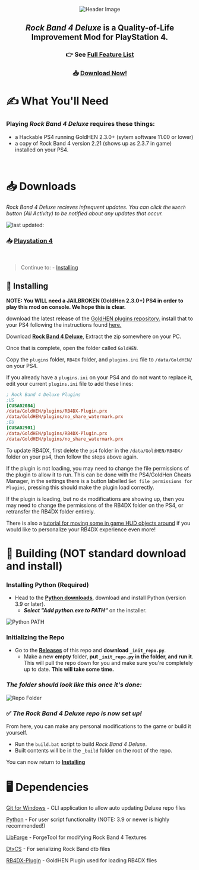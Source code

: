 <div align="center">

![Header Image](dependencies/header.png)

## *Rock Band 4 Deluxe* is a Quality-of-Life Improvement Mod for PlayStation 4.

### 👉 See [Full Feature List](https://github.com/hmxmilohax/rock-band-4-deluxe/blob/main/dependencies/features.md#features)

### 📥 [Download Now!](#%EF%B8%8F-what-youll-need)

</div>

# ✍️ What You'll Need

### Playing *Rock Band 4 Deluxe* requires these things:

- a Hackable PS4 running GoldHEN 2.3.0+ (sytem software 11.00 or lower)
- a copy of Rock Band 4 version 2.21 (shows up as 2.3.7 in game) installed on your PS4.

<br/>

# 📥 Downloads

*Rock Band 4 Deluxe recieves infrequent updates. You can click the `Watch` button (All Activity) to be notified about any updates that occur.*

![last updated:](https://img.shields.io/github/last-commit/hmxmilohax/Rock-Band-4-Deluxe?label=last%20updated%3A)

### 📥 [Playstation 4](https://nightly.link/hmxmilohax/rock-band-4-deluxe/workflows/build/main/RB4DX-PS4.zip)

<br/>

> Continue to: 
    - [Installing](#-installing)
    
## 📩 Installing
**NOTE: You WILL need a JAILBROKEN (GoldHen 2.3.0+) PS4 in order to play this mod on console. We hope this is clear.**

download the latest release of the [GoldHEN plugins repository.](https://github.com/GoldHEN/GoldHEN_Plugins_Repository/releases/latest) install that to your PS4 following the instructions found [here.](https://github.com/GoldHEN/GoldHEN_Plugins_Repository#quick-start)

Download [**Rock Band 4 Deluxe**](#-downloads), Extract the zip somewhere on your PC.

Once that is complete, open the folder called `GoldHEN`.

Copy the `plugins` folder, `RB4DX` folder, and `plugins.ini` file to `/data/GoldHEN/` on your PS4.

If you already have a `plugins.ini` on your PS4 and do not want to replace it, edit your current `plugins.ini` file to add these lines:

```ini
; Rock Band 4 Deluxe Plugins
;US
[CUSA02084]
/data/GoldHEN/plugins/RB4DX-Plugin.prx
/data/GoldHEN/plugins/no_share_watermark.prx
;EU
[CUSA02901]
/data/GoldHEN/plugins/RB4DX-Plugin.prx
/data/GoldHEN/plugins/no_share_watermark.prx
```

To update RB4DX, first delete the `ps4` folder in the `/data/GoldHEN/RB4DX/` folder on your ps4, then follow the steps above again.

If the plugin is not loading, you may need to change the file permissions of the plugin to allow it to run. This can be done with the PS4/GoldHen Cheats Manager, in the settings there is a button labelled `Set file permissions for Plugins`, pressing this should make the plugin load correctly.

If the plugin is loading, but no dx modifications are showing up, then you may need to change the permissions of the RB4DX folder on the PS4, or retransfer the RB4DX folder entirely.

There is also a [tutorial for moving some in game HUD objects around](https://gist.github.com/LlysiX/839813295fb1c6ae1ae2ad60d40c646e) if you would like to personalize your RB4DX experience even more!

# 🔨 Building (NOT standard download and install)

### Installing Python (Required)

* Head to the [**Python downloads**](https://www.python.org/downloads/), download and install Python (version 3.9 or later).
  * ***Select "Add python.exe to PATH"*** on the installer.

![Python PATH](dependencies/images/pythonpath.png)

### Initializing the Repo

* Go to the **[Releases](https://github.com/hmxmilohax/rock-band-4-deluxe/releases)** of this repo and **download `_init_repo.py`**.
  * Make a new **empty** folder, **put `_init_repo.py` in the folder, and run it**. This will pull the repo down for you and make sure you're completely up to date. **This will take some time.**

### ***The folder should look like this once it's done:***

![Repo Folder](dependencies/images/repofolder.png)

### ✅ ***The Rock Band 4 Deluxe repo is now set up!***

From here, you can make any personal modifications to the game or build it yourself.

  * Run the `build.bat` script to build *Rock Band 4 Deluxe*.
  * Built contents will be in the `_build` folder on the root of the repo.

You can now return to [**Installing**](#-installing)

# 🖥️ Dependencies

[Git for Windows](https://gitforwindows.org/) - CLI application to allow auto updating Deluxe repo files

[Python](https://www.python.org/downloads/) - For user script functionality (NOTE: 3.9 or newer is highly recommended!)

[LibForge](https://github.com/mtolly/LibForge) - ForgeTool for modifying Rock Band 4 Textures

[DtxCS](https://github.com/InvoxiPlayGames/DtxCS) - For serializing Rock Band dtb files

[RB4DX-Plugin](https://github.com/LlysiX/RB4DX-Plugin) - GoldHEN Plugin used for loading RB4DX flies
